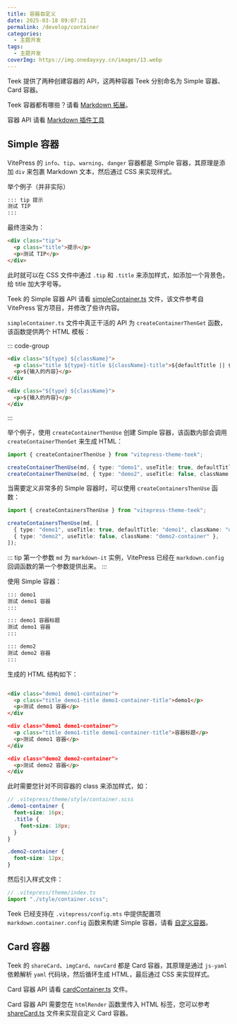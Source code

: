 ```yaml
---
title: 容器自定义
date: 2025-03-18 09:07:21
permalink: /develop/container
categories:
  - 主题开发
tags:
  - 主题开发
coverImg: https://img.onedayxyy.cn/images/13.webp
---
```


Teek 提供了两种创建容器的 API，这两种容器 Teek 分别命名为 Simple 容器、Card 容器。

Teek 容器都有哪些？请看 [Markdown 拓展](/guide/markdown)。

容器 API 请看 [Markdown 插件工具](/ecosystem/md-plugin-utils)

## Simple 容器

VitePress 的 `info`、`tip`、`warning`、`danger` 容器都是 Simple 容器，其原理是添加 `div` 来包裹 Markdown 文本，然后通过 CSS 来实现样式。

举个例子（并非实际）

```markdown
::: tip 提示
测试 TIP
:::
```

最终渲染为：

```html
<div class="tip">
  <p class="title">提示</p>
  <p>测试 TIP</p>
</div>
```

此时就可以在 CSS 文件中通过 `.tip` 和 `.title` 来添加样式，如添加一个背景色，给 title 加大字号等。

Teek 的 Simple 容器 API 请看 [simpleContainer.ts](https://github.com/Kele-Bingtang/vitepress-theme-teek/blob/master/packages/markdown/helper/simpleContainer.ts) 文件，该文件参考自 VitePress 官方项目，并修改了些许内容。

`simpleContainer.ts` 文件中真正干活的 API 为 `createContainerThenGet` 函数，该函数提供两个 HTML 模板：

::: code-group

```html [开启标题]
<div class="${type} ${className}">
  <p class="title ${type}-title ${className}-title">${defaultTitle || 传入标题}</p>
  <p>${输入的内容}</p>
</div
```

```html [不开启标题]
<div class="${type} ${className}">
  <p>${输入的内容}</p>
</div
```

:::

举个例子，使用 `createContainerThenUse` 创建 Simple 容器，该函数内部会调用 `createContainerThenGet` 来生成 HTML：

```ts
import { createContainerThenUse } from "vitepress-theme-teek";

createContainerThenUse(md, { type: "demo1", useTitle: true, defaultTitle: "demo1", className: "demo1-container" });
createContainerThenUse(md, { type: "demo2", useTitle: false, className: "demo2-container" });
```

当需要定义非常多的 Simple 容器时，可以使用 `createContainersThenUse` 函数：

```ts
import { createContainersThenUse } from "vitepress-theme-teek";

createContainersThenUse(md, [
  { type: "demo1", useTitle: true, defaultTitle: "demo1", className: "demo1-container" },
  { type: "demo2", useTitle: false, className: "demo2-container" },
]);
```

::: tip
第一个参数 `md` 为 `markdown-it` 实例，VitePress 已经在 `markdown.config` 回调函数的第一个参数提供出来。
:::

使用 Simple 容器：

```markdown
::: demo1
测试 demo1 容器
:::

::: demo1 容器标题
测试 demo1 容器
:::

::: demo2
测试 demo2 容器
:::
```

生成的 HTML 结构如下：

```html

<div class="demo1 demo1-container">
  <p class="title demo1-title demo1-container-title">demo1</p>
  <p>测试 demo1 容器</p>
</div

<div class="demo1 demo1-container">
  <p class="title demo1-title demo1-container-title">容器标题</p>
  <p>测试 demo1 容器</p>
</div

<div class="demo2 demo2-container">
  <p>测试 demo2 容器</p>
</div

```

此时需要您针对不同容器的 class 来添加样式，如：

```scss
// .vitepress/theme/style/container.scss
.demo1-container {
  font-size: 16px;
  .title {
    font-size: 18px;
  }
}

.demo2-container {
  font-size: 12px;
}
```

然后引入样式文件：

```ts
// .vitepress/theme/index.ts
import "./style/container.scss";
```

Teek 已经支持在 `.vitepress/config.mts` 中提供配置项 `markdown.container.config` 函数来构建 Simple 容器，请看 [自定义容器](/reference/plugin-config#自定义容器)。

## Card 容器

Teek 的 `shareCard`、`imgCard`、`navCard` 都是 Card 容器，其原理是通过 `js-yaml` 依赖解析 `yaml` 代码块，然后循环生成 HTML，最后通过 CSS 来实现样式。

Card 容器 API 请看 [cardContainer.ts](https://github.com/Kele-Bingtang/vitepress-theme-teek/blob/master/packages/markdown/helper/cardContainer.ts) 文件。

Card 容器 API 需要您在 `htmlRender` 函数里传入 HTML 标签，您可以参考 [shareCard.ts](https://github.com/Kele-Bingtang/vitepress-theme-teek/blob/master/packages/markdown/plugins/shareCard.ts) 文件来实现自定义 Card 容器。

